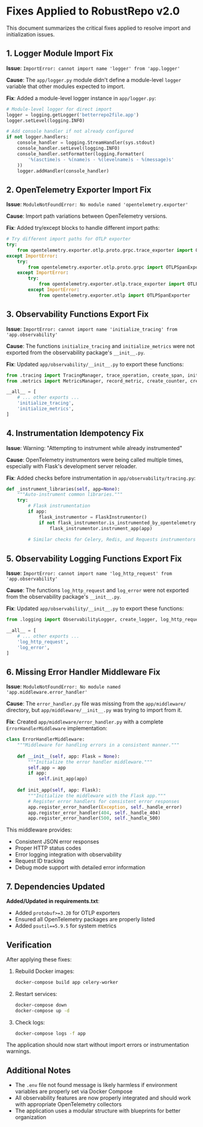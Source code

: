 # Fixes Applied to RobustRepo v2.0

This document summarizes the critical fixes applied to resolve import and initialization issues.

## 1. Logger Module Import Fix

**Issue**: `ImportError: cannot import name 'logger' from 'app.logger'`

**Cause**: The `app/logger.py` module didn't define a module-level `logger` variable that other modules expected to import.

**Fix**: Added a module-level logger instance in `app/logger.py`:
```python
# Module-level logger for direct import
logger = logging.getLogger('betterrepo2file.app')
logger.setLevel(logging.INFO)

# Add console handler if not already configured
if not logger.handlers:
    console_handler = logging.StreamHandler(sys.stdout)
    console_handler.setLevel(logging.INFO)
    console_handler.setFormatter(logging.Formatter(
        '%(asctime)s - %(name)s - %(levelname)s - %(message)s'
    ))
    logger.addHandler(console_handler)
```

## 2. OpenTelemetry Exporter Import Fix

**Issue**: `ModuleNotFoundError: No module named 'opentelemetry.exporter'`

**Cause**: Import path variations between OpenTelemetry versions.

**Fix**: Added try/except blocks to handle different import paths:
```python
# Try different import paths for OTLP exporter
try:
    from opentelemetry.exporter.otlp.proto.grpc.trace_exporter import OTLPSpanExporter
except ImportError:
    try:
        from opentelemetry.exporter.otlp.proto.grpc import OTLPSpanExporter
    except ImportError:
        try:
            from opentelemetry.exporter.otlp.trace_exporter import OTLPSpanExporter
        except ImportError:
            from opentelemetry.exporter.otlp import OTLPSpanExporter
```

## 3. Observability Functions Export Fix

**Issue**: `ImportError: cannot import name 'initialize_tracing' from 'app.observability'`

**Cause**: The functions `initialize_tracing` and `initialize_metrics` were not exported from the observability package's `__init__.py`.

**Fix**: Updated `app/observability/__init__.py` to export these functions:
```python
from .tracing import TracingManager, trace_operation, create_span, initialize_tracing
from .metrics import MetricsManager, record_metric, create_counter, create_histogram, initialize_metrics

__all__ = [
    # ... other exports ...
    'initialize_tracing',
    'initialize_metrics',
]
```

## 4. Instrumentation Idempotency Fix

**Issue**: Warning: "Attempting to instrument while already instrumented"

**Cause**: OpenTelemetry instrumentors were being called multiple times, especially with Flask's development server reloader.

**Fix**: Added checks before instrumentation in `app/observability/tracing.py`:
```python
def _instrument_libraries(self, app=None):
    """Auto-instrument common libraries."""
    try:
        # Flask instrumentation
        if app:
            flask_instrumentor = FlaskInstrumentor()
            if not flask_instrumentor.is_instrumented_by_opentelemetry:
                flask_instrumentor.instrument_app(app)
        
        # Similar checks for Celery, Redis, and Requests instrumentors
```

## 5. Observability Logging Functions Export Fix

**Issue**: `ImportError: cannot import name 'log_http_request' from 'app.observability'`

**Cause**: The functions `log_http_request` and `log_error` were not exported from the observability package's `__init__.py`.

**Fix**: Updated `app/observability/__init__.py` to export these functions:
```python
from .logging import ObservabilityLogger, create_logger, log_http_request, log_error

__all__ = [
    # ... other exports ...
    'log_http_request',
    'log_error',
]
```

## 6. Missing Error Handler Middleware Fix

**Issue**: `ModuleNotFoundError: No module named 'app.middleware.error_handler'`

**Cause**: The `error_handler.py` file was missing from the `app/middleware/` directory, but `app/middleware/__init__.py` was trying to import from it.

**Fix**: Created `app/middleware/error_handler.py` with a complete `ErrorHandlerMiddleware` implementation:
```python
class ErrorHandlerMiddleware:
    """Middleware for handling errors in a consistent manner."""
    
    def __init__(self, app: Flask = None):
        """Initialize the error handler middleware."""
        self.app = app
        if app:
            self.init_app(app)
    
    def init_app(self, app: Flask):
        """Initialize the middleware with the Flask app."""
        # Register error handlers for consistent error responses
        app.register_error_handler(Exception, self._handle_error)
        app.register_error_handler(404, self._handle_404)
        app.register_error_handler(500, self._handle_500)
```

This middleware provides:
- Consistent JSON error responses
- Proper HTTP status codes
- Error logging integration with observability
- Request ID tracking
- Debug mode support with detailed error information

## 7. Dependencies Updated

**Added/Updated in requirements.txt**:
- Added `protobuf>=3.20` for OTLP exporters
- Ensured all OpenTelemetry packages are properly listed
- Added `psutil==5.9.5` for system metrics

## Verification

After applying these fixes:

1. Rebuild Docker images:
   ```bash
   docker-compose build app celery-worker
   ```

2. Restart services:
   ```bash
   docker-compose down
   docker-compose up -d
   ```

3. Check logs:
   ```bash
   docker-compose logs -f app
   ```

The application should now start without import errors or instrumentation warnings.

## Additional Notes

- The `.env` file not found message is likely harmless if environment variables are properly set via Docker Compose
- All observability features are now properly integrated and should work with appropriate OpenTelemetry collectors
- The application uses a modular structure with blueprints for better organization